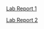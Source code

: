 [Lab Report 1](https://schroeder-sj.github.io/cse15l-lab-reports/LabReport1.html)

[Lab Report 2](https://github.com/schroeder-sj/cse15l-lab-reports/blob/main/LabReport2.html)

